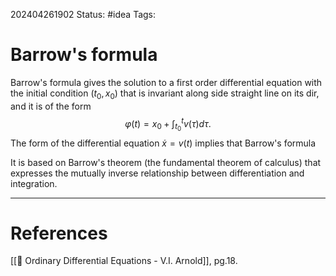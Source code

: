 202404261902
Status: #idea
Tags:

# Barrow's formula

Barrow's formula gives the solution to a first order differential equation with the initial condition $(t_{0},x_0)$ that is invariant along side straight line on its dir, and it is of the form
$$\varphi(t) = x_{0} + \int_{t_0}^t v(\tau)d\tau.$$
The form of the differential equation $\dot x = v(t)$ implies that Barrow's formula 

It is based on Barrow's theorem (the fundamental theorem of calculus) that expresses the mutually inverse relationship between differentiation and integration.

___
# References
[[📕 Ordinary Differential Equations - V.I. Arnold]], pg.18.